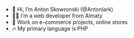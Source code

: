 - 👋 Hi, I’m Anton Skowronski (@Antonlark)
- 👨‍💻 I’m a web developer from Almaty
- 💸 Work on e-commerce projects, online stores
- 🔥 My primary language is PHP

<!---
Antonlark/Antonlark is a ✨ special ✨ repository because its `README.md` (this file) appears on your GitHub profile.
You can click the Preview link to take a look at your changes.
--->
